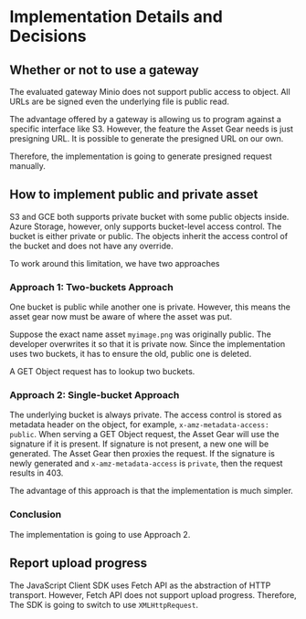 # Implementation Details and Decisions

## Whether or not to use a gateway

The evaluated gateway Minio does not support public access to object. All URLs are be signed even the underlying file is public read.

The advantage offered by a gateway is allowing us to program against a specific interface like S3.
However, the feature the Asset Gear needs is just presigning URL. It is possible to generate the presigned URL on our own.

Therefore, the implementation is going to generate presigned request manually.

## How to implement public and private asset

S3 and GCE both supports private bucket with some public objects inside.
Azure Storage, however, only supports bucket-level access control.
The bucket is either private or public.
The objects inherit the access control of the bucket and does not have any override.

To work around this limitation, we have two approaches

### Approach 1: Two-buckets Approach

One bucket is public while another one is private. However, this means the asset gear now must be aware of where the asset was put.

Suppose the exact name asset `myimage.png` was originally public.
The developer overwrites it so that it is private now.
Since the implementation uses two buckets, it has to ensure the old, public one is deleted.

A GET Object request has to lookup two buckets.

### Approach 2: Single-bucket Approach

The underlying bucket is always private.
The access control is stored as metadata header on the object, for example, `x-amz-metadata-access: public`.
When serving a GET Object request, the Asset Gear will use the signature if it is present.
If signature is not present, a new one will be generated.
The Asset Gear then proxies the request.
If the signature is newly generated and `x-amz-metadata-access` is `private`, then the request results in 403.

The advantage of this approach is that the implementation is much simpler.

### Conclusion

The implementation is going to use Approach 2.

## Report upload progress

The JavaScript Client SDK uses Fetch API as the abstraction of HTTP transport.
However, Fetch API does not support upload progress.
Therefore, The SDK is going to switch to use `XMLHttpRequest`.
